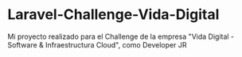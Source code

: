 # Laravel-Challenge-Vida-Digital
Mi proyecto realizado para el Challenge de la empresa "Vida Digital - Software &amp; Infraestructura Cloud", como Developer JR
